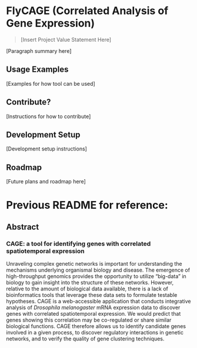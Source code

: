 # FlyCAGE (Correlated Analysis of Gene Expression)
> [Insert Project Value Statement Here]

[Paragraph summary here]

## Usage Examples
[Examples for how tool can be used]

## Contribute?
[Instructions for how to contribute]

## Development Setup
[Development setup instructions]

## Roadmap
[Future plans and roadmap here]


# Previous README for reference:
## Abstract
### CAGE: a tool for identifying genes with correlated spatiotemporal expression
Unraveling complex genetic networks is important for understanding the mechanisms underlying organismal biology and disease. The emergence of high-throughput genomics provides the opportunity to utilize “big-data” in biology to gain insight into the structure of these networks. However, relative to the amount of biological data available, there is a lack of bioinformatics tools that leverage these data sets to formulate testable hypotheses. CAGE is a web-accessible application that conducts integrative analysis of *Drosophila melanogaster* mRNA expression data to discover genes with correlated spatiotemporal expression. We would predict that genes showing this correlation may be co-regulated or share similar biological functions. CAGE therefore allows us to identify candidate genes involved in a given process, to discover regulatory interactions in genetic networks, and to verify the quality of gene clustering techniques.
